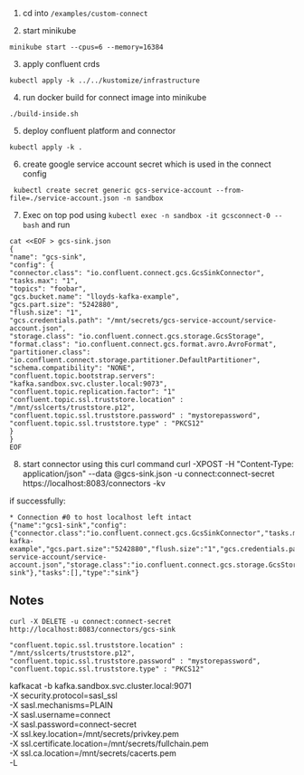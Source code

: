 1. cd into `/examples/custom-connect`

2. start minikube
```shell
minikube start --cpus=6 --memory=16384
```

3. apply confluent crds 
```shell
kubectl apply -k ../../kustomize/infrastructure
```

4. run docker build for connect image into minikube
```shell
./build-inside.sh
```   

5. deploy confluent platform and connector
```shell
kubectl apply -k .
```

6. create google service account secret which is used in the connect config
```shell
 kubectl create secret generic gcs-service-account --from-file=./service-account.json -n sandbox
```

7. Exec on top pod using `kubectl exec -n sandbox -it gcsconnect-0 -- bash` and run

```shell
cat <<EOF > gcs-sink.json
{
"name": "gcs-sink",
"config": {
"connector.class": "io.confluent.connect.gcs.GcsSinkConnector",
"tasks.max": "1",
"topics": "foobar",
"gcs.bucket.name": "lloyds-kafka-example",
"gcs.part.size": "5242880",
"flush.size": "1",
"gcs.credentials.path": "/mnt/secrets/gcs-service-account/service-account.json",
"storage.class": "io.confluent.connect.gcs.storage.GcsStorage",
"format.class": "io.confluent.connect.gcs.format.avro.AvroFormat",
"partitioner.class": "io.confluent.connect.storage.partitioner.DefaultPartitioner",
"schema.compatibility": "NONE",
"confluent.topic.bootstrap.servers": "kafka.sandbox.svc.cluster.local:9073",
"confluent.topic.replication.factor": "1"
"confluent.topic.ssl.truststore.location" : "/mnt/sslcerts/truststore.p12",
"confluent.topic.ssl.truststore.password" : "mystorepassword",
"confluent.topic.ssl.truststore.type" : "PKCS12"
}
}
EOF
```

8. start connector using this curl command
curl -XPOST -H "Content-Type: application/json" --data @gcs-sink.json -u connect:connect-secret https://localhost:8083/connectors -kv
   
if successfully:
```shell
* Connection #0 to host localhost left intact
{"name":"gcs1-sink","config":{"connector.class":"io.confluent.connect.gcs.GcsSinkConnector","tasks.max":"1","topics":"foobar","gcs.bucket.name":"lloyds-kafka-example","gcs.part.size":"5242880","flush.size":"1","gcs.credentials.path":"/mnt/secrets/gcs-service-account/service-account.json","storage.class":"io.confluent.connect.gcs.storage.GcsStorage","format.class":"io.confluent.connect.gcs.format.avro.AvroFormat","partitioner.class":"io.confluent.connect.storage.partitioner.DefaultPartitioner","schema.compatibility":"NONE","confluent.topic.bootstrap.servers":"kafka.sandbox.svc.cluster.local:9071","confluent.topic.replication.factor":"1","name":"gcs1-sink"},"tasks":[],"type":"sink"}
```

## Notes
`curl -X DELETE -u connect:connect-secret  http://localhost:8083/connectors/gcs-sink`

```shell
"confluent.topic.ssl.truststore.location" : "/mnt/sslcerts/truststore.p12",
"confluent.topic.ssl.truststore.password" : "mystorepassword",
"confluent.topic.ssl.truststore.type" : "PKCS12"
```


kafkacat -b kafka.sandbox.svc.cluster.local:9071 \
    -X security.protocol=sasl_ssl \
    -X sasl.mechanisms=PLAIN \
    -X sasl.username=connect \
    -X sasl.password=connect-secret \
    -X ssl.key.location=/mnt/secrets/privkey.pem \
    -X ssl.certificate.location=/mnt/secrets/fullchain.pem \
    -X ssl.ca.location=/mnt/secrets/cacerts.pem \
    -L
